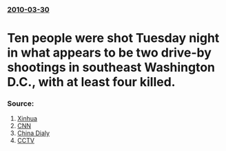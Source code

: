 ### [2010-03-30](/news/2010/03/30/index.md)

# Ten people were shot Tuesday night in what appears to be two drive-by shootings in southeast Washington D.C., with at least four killed. 




### Source:

1. [Xinhua](http://news.xinhuanet.com/english2010/world/2010-03/31/c_13232300.htm)
2. [CNN](http://www.cnn.com/2010/CRIME/03/31/dc.shootings/index.html?hpt=T2)
3. [China Dialy](http://www.chinadaily.com.cn/world/2010-03/31/content_9668270.htm)
4. [CCTV](http://english.cctv.com/20100331/102687.shtml)
